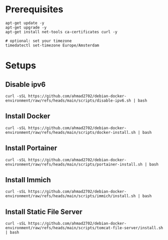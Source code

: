 # Prerequisites

```
apt-get update -y
apt-get upgrade -y
apt-get install net-tools ca-certificates curl -y

# optional: set your timezone
timedatectl set-timezone Europe/Amsterdam
```

# Setups

## Disable ipv6

```
curl -sSL https://github.com/ahmad2702/debian-docker-environment/raw/refs/heads/main/scripts/disable-ipv6.sh | bash
```

## Install Docker

```
curl -sSL https://github.com/ahmad2702/debian-docker-environment/raw/refs/heads/main/scripts/docker-install.sh | bash
```

## Install Portainer

```
curl -sSL https://github.com/ahmad2702/debian-docker-environment/raw/refs/heads/main/scripts/portainer-install.sh | bash
```

## Install Immich

```
curl -sSL https://github.com/ahmad2702/debian-docker-environment/raw/refs/heads/main/scripts/immich/install.sh | bash
```

## Install Static File Server

```
curl -sSL https://github.com/ahmad2702/debian-docker-environment/raw/refs/heads/main/scripts/tomcat-file-server/install.sh | bash
```
